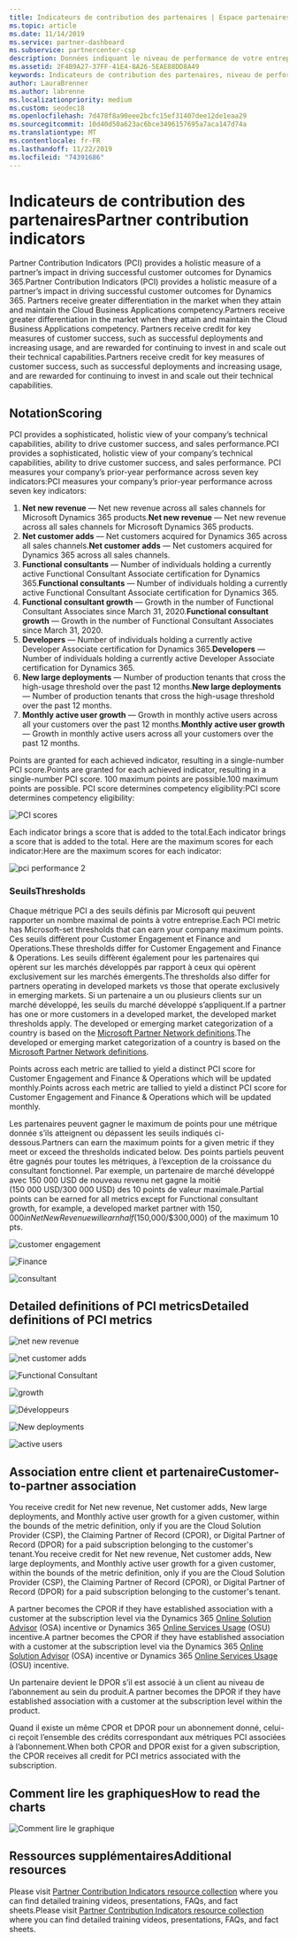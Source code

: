 ```yaml
---
title: Indicateurs de contribution des partenaires | Espace partenaires
ms.topic: article
ms.date: 11/14/2019
ms.service: partner-dashboard
ms.subservice: partnercenter-csp
description: Données indiquant le niveau de performance de votre entreprise avec Dynamics 365 Customer Engagement ou Dynamics 365 for Finance and Operations
ms.assetid: 2F4B9A27-37FF-41E4-8A26-5EAE88DD8A49
keywords: Indicateurs de contribution des partenaires, niveau de performance, réussite du client, mesures, Dynamics 365
author: LauraBrenner
ms.author: labrenne
ms.localizationpriority: medium
ms.custom: seodec18
ms.openlocfilehash: 7d478f8a90eee2bcfc15ef31407dee12de1eaa29
ms.sourcegitcommit: 10d40d50a623ac6bce3496157695a7aca147d74a
ms.translationtype: MT
ms.contentlocale: fr-FR
ms.lasthandoff: 11/22/2019
ms.locfileid: "74391686"
---
```

# <a name="partner-contribution-indicators"></a><span data-ttu-id="f4dc7-104">Indicateurs de contribution des partenaires</span><span class="sxs-lookup"><span data-stu-id="f4dc7-104">Partner contribution indicators</span></span>

<span data-ttu-id="f4dc7-105">Partner Contribution Indicators (PCI) provides a holistic measure of a partner’s impact in driving successful customer outcomes for Dynamics 365.</span><span class="sxs-lookup"><span data-stu-id="f4dc7-105">Partner Contribution Indicators (PCI) provides a holistic measure of a partner’s impact in driving successful customer outcomes for Dynamics 365.</span></span> <span data-ttu-id="f4dc7-106">Partners receive greater differentiation in the market when they attain and maintain the Cloud Business Applications competency.</span><span class="sxs-lookup"><span data-stu-id="f4dc7-106">Partners receive greater differentiation in the market when they attain and maintain the Cloud Business Applications competency.</span></span>  <span data-ttu-id="f4dc7-107">Partners receive credit for key measures of customer success, such as successful deployments and increasing usage, and are rewarded for continuing to invest in and scale out their technical capabilities.</span><span class="sxs-lookup"><span data-stu-id="f4dc7-107">Partners receive credit for key measures of customer success, such as successful deployments and increasing usage, and are rewarded for continuing to invest in and scale out their technical capabilities.</span></span> 

## <a name="scoring"></a><span data-ttu-id="f4dc7-108">Notation</span><span class="sxs-lookup"><span data-stu-id="f4dc7-108">Scoring</span></span>

<span data-ttu-id="f4dc7-109">PCI provides a sophisticated, holistic view of your company’s technical capabilities, ability to drive customer success, and sales performance.</span><span class="sxs-lookup"><span data-stu-id="f4dc7-109">PCI provides a sophisticated, holistic view of your company’s technical capabilities, ability to drive customer success, and sales performance.</span></span> <span data-ttu-id="f4dc7-110">PCI measures your company’s prior-year performance across seven key indicators:</span><span class="sxs-lookup"><span data-stu-id="f4dc7-110">PCI measures your company’s prior-year performance across seven key indicators:</span></span>

1. <span data-ttu-id="f4dc7-111">**Net new revenue** — Net new revenue across all sales channels for Microsoft Dynamics 365 products.</span><span class="sxs-lookup"><span data-stu-id="f4dc7-111">**Net new revenue** — Net new revenue across all sales channels for Microsoft Dynamics 365 products.</span></span>
2. <span data-ttu-id="f4dc7-112">**Net customer adds** — Net customers acquired for Dynamics 365 across all sales channels.</span><span class="sxs-lookup"><span data-stu-id="f4dc7-112">**Net customer adds** — Net customers acquired for Dynamics 365 across all sales channels.</span></span>
3. <span data-ttu-id="f4dc7-113">**Functional consultants** — Number of individuals holding a currently active Functional Consultant Associate certification for Dynamics 365.</span><span class="sxs-lookup"><span data-stu-id="f4dc7-113">**Functional consultants** — Number of individuals holding a currently active Functional Consultant Associate certification for Dynamics 365.</span></span>
4. <span data-ttu-id="f4dc7-114">**Functional consultant growth** — Growth in the number of Functional Consultant Associates since March 31, 2020.</span><span class="sxs-lookup"><span data-stu-id="f4dc7-114">**Functional consultant growth** — Growth in the number of Functional Consultant Associates since March 31, 2020.</span></span>
5. <span data-ttu-id="f4dc7-115">**Developers** — Number of individuals holding a currently active Developer Associate certification for Dynamics 365.</span><span class="sxs-lookup"><span data-stu-id="f4dc7-115">**Developers** — Number of individuals holding a currently active Developer Associate certification for Dynamics 365.</span></span>
6. <span data-ttu-id="f4dc7-116">**New large deployments** — Number of production tenants that cross the high-usage threshold over the past 12 months.</span><span class="sxs-lookup"><span data-stu-id="f4dc7-116">**New large deployments** — Number of production tenants that cross the high-usage threshold over the past 12 months.</span></span>
7. <span data-ttu-id="f4dc7-117">**Monthly active user growth** — Growth in monthly active users across all your customers over the past 12 months.</span><span class="sxs-lookup"><span data-stu-id="f4dc7-117">**Monthly active user growth** — Growth in monthly active users across all your customers over the past 12 months.</span></span>

<span data-ttu-id="f4dc7-118">Points are granted for each achieved indicator, resulting in a single-number PCI score.</span><span class="sxs-lookup"><span data-stu-id="f4dc7-118">Points are granted for each achieved indicator, resulting in a single-number PCI score.</span></span> <span data-ttu-id="f4dc7-119">100 maximum points are possible.</span><span class="sxs-lookup"><span data-stu-id="f4dc7-119">100 maximum points are possible.</span></span> <span data-ttu-id="f4dc7-120">PCI score determines competency eligibility:</span><span class="sxs-lookup"><span data-stu-id="f4dc7-120">PCI score determines competency eligibility:</span></span>

![PCI scores](images/pcinew1.png)

<span data-ttu-id="f4dc7-122">Each indicator brings a score that is added to the total.</span><span class="sxs-lookup"><span data-stu-id="f4dc7-122">Each indicator brings a score that is added to the total.</span></span> <span data-ttu-id="f4dc7-123">Here are the maximum scores for each indicator:</span><span class="sxs-lookup"><span data-stu-id="f4dc7-123">Here are the maximum scores for each indicator:</span></span>


![pci performance 2](images/pci1.png)

### <a name="thresholds"></a><span data-ttu-id="f4dc7-125">Seuils</span><span class="sxs-lookup"><span data-stu-id="f4dc7-125">Thresholds</span></span>

<span data-ttu-id="f4dc7-126">Chaque métrique PCI a des seuils définis par Microsoft qui peuvent rapporter un nombre maximal de points à votre entreprise.</span><span class="sxs-lookup"><span data-stu-id="f4dc7-126">Each PCI metric has Microsoft-set thresholds that can earn your company maximum points.</span></span> <span data-ttu-id="f4dc7-127">Ces seuils diffèrent pour Customer Engagement et Finance and Operations.</span><span class="sxs-lookup"><span data-stu-id="f4dc7-127">These thresholds differ for Customer Engagement and Finance & Operations.</span></span> <span data-ttu-id="f4dc7-128">Les seuils diffèrent également pour les partenaires qui opèrent sur les marchés développés par rapport à ceux qui opèrent exclusivement sur les marchés émergents.</span><span class="sxs-lookup"><span data-stu-id="f4dc7-128">The thresholds also differ for partners operating in developed markets vs those that operate exclusively in emerging markets.</span></span> <span data-ttu-id="f4dc7-129">Si un partenaire a un ou plusieurs clients sur un marché développé, les seuils du marché développé s’appliquent.</span><span class="sxs-lookup"><span data-stu-id="f4dc7-129">If a partner has one or more customers in a developed market, the developed market thresholds apply.</span></span> <span data-ttu-id="f4dc7-130">The developed or emerging market categorization of a country is based on the [Microsoft Partner Network definitions](https://assets.microsoft.com/MPN-developed-and-emerging-countries-list.pdf).</span><span class="sxs-lookup"><span data-stu-id="f4dc7-130">The developed or emerging market categorization of a country is based on the [Microsoft Partner Network definitions](https://assets.microsoft.com/MPN-developed-and-emerging-countries-list.pdf).</span></span>

<span data-ttu-id="f4dc7-131">Points across each metric are tallied to yield a distinct PCI score for Customer Engagement and Finance & Operations which will be updated monthly.</span><span class="sxs-lookup"><span data-stu-id="f4dc7-131">Points across each metric are tallied to yield a distinct PCI score for Customer Engagement and Finance & Operations which will be updated monthly.</span></span>

<span data-ttu-id="f4dc7-132">Les partenaires peuvent gagner le maximum de points pour une métrique donnée s’ils atteignent ou dépassent les seuils indiqués ci-dessous.</span><span class="sxs-lookup"><span data-stu-id="f4dc7-132">Partners can earn the maximum points for a given metric if they meet or exceed the thresholds indicated below.</span></span> <span data-ttu-id="f4dc7-133">Des points partiels peuvent être gagnés pour toutes les métriques, à l’exception de la croissance du consultant fonctionnel. Par exemple, un partenaire de marché développé avec 150 000 USD de nouveau revenu net gagne la moitié (150 000 USD/300 000 USD) des 10 points de valeur maximale.</span><span class="sxs-lookup"><span data-stu-id="f4dc7-133">Partial points can be earned for all metrics except for Functional consultant growth, for example, a developed market partner with $150,000 in Net New Revenue will earn half ($150,000/$300,000) of the maximum 10 pts.</span></span>

![customer engagement](images/pci/table_1.png)

![Finance](images/pci/TABLE_2.png)

![consultant](images/pci/table_3.png)

## <a name="detailed-definitions-of-pci-metrics"></a><span data-ttu-id="f4dc7-137">Detailed definitions of PCI metrics</span><span class="sxs-lookup"><span data-stu-id="f4dc7-137">Detailed definitions of PCI metrics</span></span>

![net new revenue](images/net_new1.png)

![net customer adds](images/netcustomer.png)

![Functional Consultant](images/pci/functional_consultants.png)

![growth](images/pci/functional_consultant_growth.png)

![Développeurs](images/pci/developers.png)

![New deployments](images/pci/new_large_deployments.png)

![active users](images/pci/monthly_active_user_growth.png)


## <a name="customer-to-partner-association"></a><span data-ttu-id="f4dc7-145">Association entre client et partenaire</span><span class="sxs-lookup"><span data-stu-id="f4dc7-145">Customer-to-partner association</span></span>

<span data-ttu-id="f4dc7-146">You receive credit for Net new revenue, Net customer adds, New large deployments, and Monthly active user growth for a given customer, within the bounds of the metric definition, only if you are the Cloud Solution Provider (CSP), the Claiming Partner of Record (CPOR), or Digital Partner of Record (DPOR) for a paid subscription belonging to the customer's tenant.</span><span class="sxs-lookup"><span data-stu-id="f4dc7-146">You receive credit for Net new revenue, Net customer adds, New large deployments, and Monthly active user growth for a given customer, within the bounds of the metric definition, only if you are the Cloud Solution Provider (CSP), the Claiming Partner of Record (CPOR), or Digital Partner of Record (DPOR) for a paid subscription belonging to the customer's tenant.</span></span>

<span data-ttu-id="f4dc7-147">A partner becomes the CPOR if they have established association with a customer at the subscription level via the Dynamics 365 [Online Solution Advisor](https://support.microsoft.com/en-us/help/4501560/online-services-advisor-osa-sell-incentives-faq) (OSA) incentive or Dynamics 365 [Online Services Usage](https://support.microsoft.com/en-us/help/3082044/become-eligible-for-the-online-services-usage-incentive-program) (OSU) incentive.</span><span class="sxs-lookup"><span data-stu-id="f4dc7-147">A partner becomes the CPOR if they have established association with a customer at the subscription level via the Dynamics 365 [Online Solution Advisor](https://support.microsoft.com/en-us/help/4501560/online-services-advisor-osa-sell-incentives-faq) (OSA) incentive or Dynamics 365 [Online Services Usage](https://support.microsoft.com/en-us/help/3082044/become-eligible-for-the-online-services-usage-incentive-program) (OSU) incentive.</span></span>

<span data-ttu-id="f4dc7-148">Un partenaire devient le DPOR s’il est associé à un client au niveau de l’abonnement au sein du produit.</span><span class="sxs-lookup"><span data-stu-id="f4dc7-148">A partner becomes the DPOR if they have established association with a customer at the subscription level within the product.</span></span>

<span data-ttu-id="f4dc7-149">Quand il existe un même CPOR et DPOR pour un abonnement donné, celui-ci reçoit l’ensemble des crédits correspondant aux métriques PCI associées à l’abonnement.</span><span class="sxs-lookup"><span data-stu-id="f4dc7-149">When both CPOR and DPOR exist for a given subscription, the CPOR receives all credit for PCI metrics associated with the subscription.</span></span>

## <a name="how-to-read-the-charts"></a><span data-ttu-id="f4dc7-150">Comment lire les graphiques</span><span class="sxs-lookup"><span data-stu-id="f4dc7-150">How to read the charts</span></span>

![Comment lire le graphique](images/pci2.png)

## <a name="additional-resources"></a><span data-ttu-id="f4dc7-152">Ressources supplémentaires</span><span class="sxs-lookup"><span data-stu-id="f4dc7-152">Additional resources</span></span>

<span data-ttu-id="f4dc7-153">Please visit [Partner Contribution Indicators resource collection](https://partner.microsoft.com/asset/collection/pci-learn#/) where you can find detailed training videos, presentations, FAQs, and fact sheets.</span><span class="sxs-lookup"><span data-stu-id="f4dc7-153">Please visit [Partner Contribution Indicators resource collection](https://partner.microsoft.com/asset/collection/pci-learn#/) where you can find detailed training videos, presentations, FAQs, and fact sheets.</span></span> 




